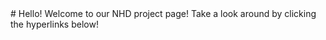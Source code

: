 <meta property="og:site_name" content="Main Page" />
# Hello! Welcome to our NHD project page! Take a look around by clicking the hyperlinks below!
